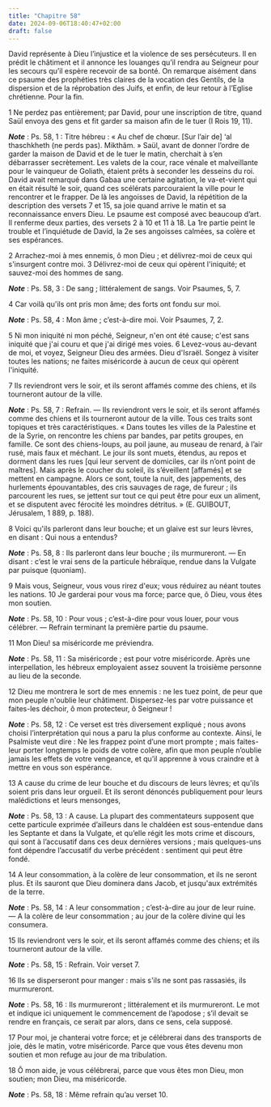 ```yaml
---
title: "Chapitre 58"
date: 2024-09-06T18:40:47+02:00
draft: false
---
```



David représente à Dieu l’injustice et la violence de ses persécuteurs.
Il en prédit le châtiment et il annonce les louanges qu’il rendra au Seigneur pour les secours qu’il espère recevoir de sa bonté.
On remarque aisément dans ce psaume des prophéties très claires de la vocation des Gentils, de la dispersion et de la réprobation des Juifs, et enfin, de leur retour à l’Eglise chrétienne.
Pour la fin.


1 Ne perdez pas entièrement; par David, pour une inscription de titre, quand Saül envoya des gens et fit garder sa maison afin de le tuer (I Rois 19, 11).

***Note*** :  Ps. 58, 1 : Titre hébreu : « Au chef de chœur. [Sur l’air de] ‘al thaschkheth (ne perds pas). Mikthâm. » Saül, avant de donner l’ordre de garder la maison de David et de le tuer le matin, cherchait à s’en débarrasser secrètement. Les valets de la cour, race vénale et malveillante pour le vainqueur de Goliath, étaient prêts à seconder les desseins du roi. David avait remarqué dans Gabaa une certaine agitation, le va-et-vient qui en était résulté le soir, quand ces scélérats parcouraient la ville pour le rencontrer et le frapper. De là les angoisses de David, la répétition de la description des versets 7 et 15, sa joie quand arrive le matin et sa reconnaissance envers Dieu. Le psaume est composé avec beaucoup d’art. Il renferme deux parties, des versets 2 à 10 et 11 à 18. La 1re partie peint le trouble et l’inquiétude de David, la 2e ses angoisses calmées, sa colère et ses espérances.


2 Arrachez-moi à mes ennemis, ô mon Dieu ; et délivrez-moi de ceux qui s'insurgent contre moi. 3 Délivrez-moi de ceux qui opèrent l'iniquité; et sauvez-moi des hommes de sang.

***Note*** :  Ps. 58, 3 : De sang ; littéralement de sangs. Voir Psaumes, 5, 7.

4 Car voilà qu'ils ont pris mon âme; des forts ont fondu sur moi.

***Note*** :  Ps. 58, 4 : Mon âme ; c’est-à-dire moi. Voir Psaumes, 7, 2.

5 Ni mon iniquité ni mon péché, Seigneur, n'en ont été cause; c'est sans iniquité que j'ai couru et que j'ai dirigé mes voies. 6 Levez-vous au-devant de moi, et voyez, Seigneur Dieu des armées. Dieu d'Israël. Songez à visiter toutes les nations; ne faites miséricorde à aucun de ceux qui opèrent l'iniquité.


7 Ils reviendront vers le soir, et ils seront affamés comme des chiens, et ils tourneront autour de la ville.

***Note*** :  Ps. 58, 7 : Refrain. ― Ils reviendront vers le soir, et ils seront affamés comme des chiens et ils tourneront autour de la ville. Tous ces traits sont topiques et très caractéristiques. « Dans toutes les villes de la Palestine et de la Syrie, on rencontre les chiens par bandes, par petits groupes, en famille. Ce sont des chiens-loups, au poil jaune, au museau de renard, à l’air rusé, mais faux et méchant. Le jour ils sont muets, étendus, au repos et dorment dans les rues [qui leur servent de domiciles, car ils n’ont point de maîtres]. Mais après le coucher du soleil, ils s’éveillent [affamés] et se mettent en campagne. Alors ce sont, toute la nuit, des jappements, des hurlements épouvantables, des cris sauvages de rage, de fureur ; ils parcourent les rues, se jettent sur tout ce qui peut être pour eux un aliment, et se disputent avec férocité les moindres détritus. » (E. GUIBOUT, Jérusalem, 1 889, p. 188).


8 Voici qu'ils parleront dans leur bouche; et un glaive est sur leurs lèvres, en disant : Qui nous a entendus?

***Note*** :  Ps. 58, 8 : Ils parleront dans leur bouche ; ils murmureront. ― En disant : c’est le vrai sens de la particule hébraïque, rendue dans la Vulgate par puisque (quoniam).

9 Mais vous, Seigneur, vous vous rirez d'eux; vous réduirez au néant toutes les nations. 10 Je garderai pour vous ma force; parce que, ô Dieu, vous êtes mon soutien.

***Note*** :  Ps. 58, 10 : Pour vous ; c’est-à-dire pour vous louer, pour vous célébrer. ― Refrain terminant la première partie du psaume.


11 Mon Dieu! sa miséricorde me préviendra.

***Note*** :  Ps. 58, 11 : Sa miséricorde ; est pour votre miséricorde. Après une interpellation, les hébreux employaient assez souvent la troisième personne au lieu de la seconde.

12 Dieu me montrera le sort de mes ennemis : ne les tuez point, de peur que mon peuple n'oublie leur châtiment. Dispersez-les par votre puissance et faites-les déchoir, ô mon protecteur, ô Seigneur !

***Note*** :  Ps. 58, 12 : Ce verset est très diversement expliqué ; nous avons choisi l’interprétation qui nous a paru la plus conforme au contexte. Ainsi, le Psalmiste veut dire : Ne les frappez point d’une mort prompte ; mais faites-leur porter longtemps le poids de votre colère, afin que mon peuple n’oublie jamais les effets de votre vengeance, et qu’il apprenne à vous craindre et à mettre en vous son espérance.

13 A cause du crime de leur bouche et du discours de leurs lèvres; et qu'ils soient pris dans leur orgueil. Et ils seront dénoncés publiquement pour leurs malédictions et leurs mensonges,

***Note*** :  Ps. 58, 13 : A cause. La plupart des commentateurs supposent que cette particule exprimée d’ailleurs dans le chaldéen est sous-entendue dans les Septante et dans la Vulgate, et qu’elle régit les mots crime et discours, qui sont à l’accusatif dans ces deux dernières versions ; mais quelques-uns font dépendre l’accusatif du verbe précédent : sentiment qui peut être fondé.

14 A leur consommation, à la colère de leur consommation, et ils ne seront plus. Et ils sauront que Dieu dominera dans Jacob, et jusqu'aux extrémités de la terre.

***Note*** :  Ps. 58, 14 : A leur consommation ; c’est-à-dire au jour de leur ruine. ― A la colère de leur consommation ; au jour de la colère divine qui les consumera.


15 Ils reviendront vers le soir, et ils seront affamés comme des chiens; et ils tourneront autour de la ville.

***Note*** :  Ps. 58, 15 : Refrain. Voir verset 7.


16 Ils se disperseront pour manger : mais s'ils ne sont pas rassasiés, ils murmureront.

***Note*** :  Ps. 58, 16 : Ils murmureront ; littéralement et ils murmureront. Le mot et indique ici uniquement le commencement de l’apodose ; s’il devait se rendre en français, ce serait par alors, dans ce sens, cela supposé.

17 Pour moi, je chanterai votre force; et je célébrerai dans des transports de joie, dès le matin, votre miséricorde. Parce que vous êtes devenu mon soutien et mon refuge au jour de ma tribulation.


18 Ô mon aide, je vous célébrerai, parce que vous êtes mon Dieu, mon soutien; mon Dieu, ma miséricorde.

***Note*** :  Ps. 58, 18 : Même refrain qu’au verset 10.

